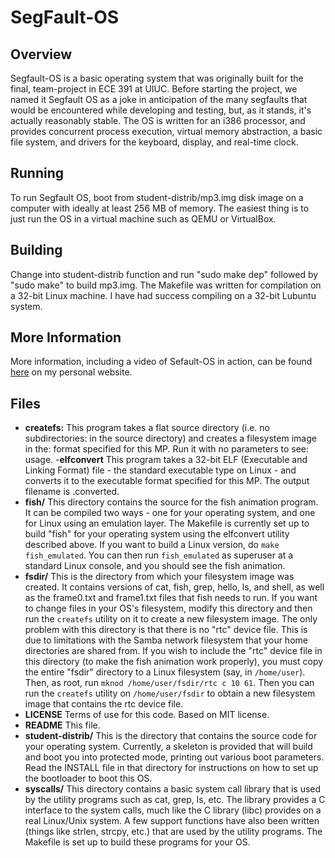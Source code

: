 SegFault-OS
===========

Overview
-----------
Segfault-OS is a basic operating system that was originally built for the final, team-project in ECE 391 at UIUC. Before starting the project, we named it Segfault OS as a joke in anticipation of the many segfaults that would be encountered while developing and testing, but, as it stands, it's actually reasonably stable. The OS is written for an i386 processor, and provides concurrent process execution, virtual memory abstraction, a basic file system, and drivers for the keyboard, display, and real-time clock.

Running
-----------
To run Segfault OS, boot from student-distrib/mp3.img disk image on a computer with ideally at least 256 MB of memory. The easiest thing is to just run the OS in a virtual machine such as QEMU or VirtualBox.

Building
-----------
Change into student-distrib function and run "sudo make dep" followed by "sudo make" to build mp3.img. The Makefile was written for compilation on a 32-bit Linux machine. I have had success compiling on a 32-bit Lubuntu system.

More Information
-----------
More information, including a video of Sefault-OS in action, can be found [here](http://www.johnmccann.io/#segfault-os) on my personal website.

Files
-----------

- **createfs:** This program takes a flat source directory (i.e. no subdirectories: in the source directory) and creates a filesystem image in the: format specified for this MP.  Run it with no parameters to see: usage.
-**elfconvert** This program takes a 32-bit ELF (Executable and Linking Format) file - the standard executable type on Linux - and converts it to the executable format specified for this MP.  The output filename is <exename>.converted.
- **fish/** This directory contains the source for the fish animation program. It can be compiled two ways - one for your operating system, and one for Linux using an emulation layer.  The Makefile is currently set up to build "fish" for your operating system using the elfconvert utility described above.  If you want to build a Linux version, do ``` make fish_emulated ```.  You can then run ``` fish_emulated ``` as superuser at a standard Linux console, and you should see the fish animation.
- **fsdir/** This is the directory from which your filesystem image was created. It contains versions of cat, fish, grep, hello, ls, and shell, as well as the frame0.txt and frame1.txt files that fish needs to run. If you want to change files in your OS's filesystem, modify this directory and then run the ``` createfs ``` utility on it to create a new filesystem image.
The only problem with this directory is that there is no "rtc" device file.  This is due to limitations with the Samba network filesystem that your home directories are shared from. If you wish to include the "rtc" device file in this directory (to make the fish animation work properly), you must copy the entire "fsdir" directory to a Linux filesystem (say, in ``` /home/user ```).  Then, as root, run ``` mknod /home/user/fsdir/rtc c 10 61 ```.  Then you can run the ``` createfs ``` utility on ``` /home/user/fsdir ``` to obtain a new filesystem image that contains the rtc device file.
- **LICENSE** Terms of use for this code.  Based on MIT license.
- **README** This file.
- **student-distrib/** This is the directory that contains the source code for your operating system.  Currently, a skeleton is provided that will build and boot you into protected mode, printing out various boot parameters.  Read the INSTALL file in that directory for instructions on how to set up the bootloader to boot this OS.
- **syscalls/** This directory contains a basic system call library that is used by the utility programs such as cat, grep, ls, etc.  The library provides a C interface to the system calls, much like the C library (libc) provides on a real Linux/Unix system.  A few support functions have also been written (things like strlen, strcpy, etc.) that are used by the utility programs.  The Makefile is set up to build these programs for your OS.
